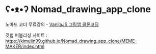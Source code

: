 # ʕ•ᴥ•ʔ Nomad_drawing_app_clone
노마드 코더 무료강의 - <a href="https://nomadcoders.co/javascript-for-beginners-2">VanilaJS 그림앱 클론코딩</a>

깃헙 퍼블리싱 사이트 : 
<a href="https://kimujin99.github.io/Nomad_drawing_app_clone/MEME-MAKER/index.html">https://kimujin99.github.io/Nomad_drawing_app_clone/MEME-MAKER/index.html</a>
